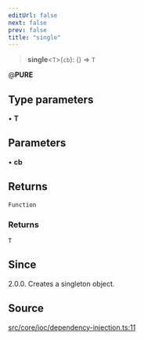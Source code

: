 ```yaml
---
editUrl: false
next: false
prev: false
title: "single"
---
```


> **single**\<`T`\>(`cb`): () => `T`

@__PURE__

## Type parameters

• **T**

## Parameters

• **cb**

## Returns

`Function`

### Returns

`T`

## Since

2.0.0.
Creates a singleton object.

## Source

[src/core/ioc/dependency-injection.ts:11](https://github.com/sern-handler/handler/blob/a19edaf8838dcf088d3947f4a6aa6213d8f5bb9e/src/core/ioc/dependency-injection.ts#L11)
